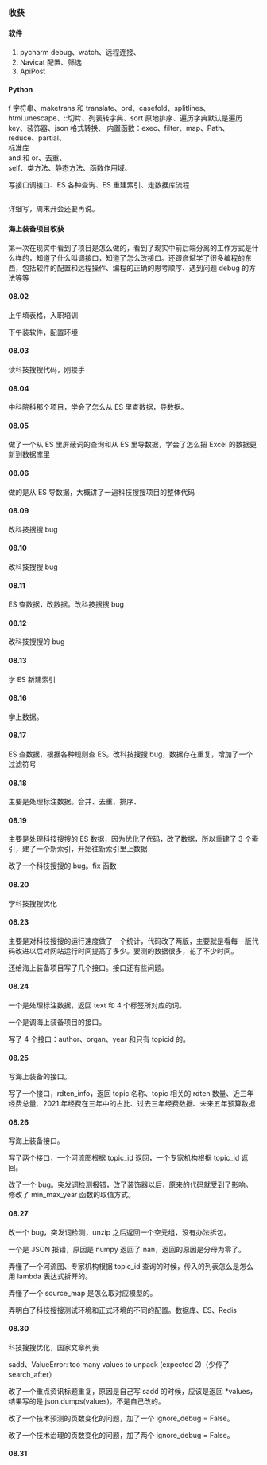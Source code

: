 
### 收获  

#### 软件
1. pycharm debug、watch、远程连接、
2. Navicat 配置、筛选  
3. ApiPost  

#### Python  

f 字符串、maketrans 和 translate、ord、casefold、splitlines、html.unescape、::切片、列表转字典、sort 原地排序、遍历字典默认是遍历 key、装饰器、json 格式转换、
内置函数：exec、filter、map、Path、reduce、partial、  
标准库  
and 和 or、去重、  
self、类方法、静态方法、函数作用域、  



写接口调接口、ES 各种查询、ES 重建索引、走数据库流程  

```python

```


详细写，周末开会还要再说。  


#### 海上装备项目收获  

第一次在现实中看到了项目是怎么做的，看到了现实中前后端分离的工作方式是什么样的，知道了什么叫调接口，知道了怎么改接口。还跟彦斌学了很多编程的东西，包括软件的配置和远程操作、编程的正确的思考顺序、遇到问题 debug 的方法等等


#### 08.02  

上午填表格，入职培训  

下午装软件，配置环境  


#### 08.03  

读科技搜搜代码，刚接手  


#### 08.04  

中科院科那个项目，学会了怎么从 ES 里查数据，导数据。  


#### 08.05  

做了一个从 ES 里屏蔽词的查询和从 ES 里导数据，学会了怎么把 Excel 的数据更新到数据库里  


#### 08.06  

做的是从 ES 导数据，大概讲了一遍科技搜搜项目的整体代码  


#### 08.09  

改科技搜搜 bug   


#### 08.10  

改科技搜搜 bug   


#### 08.11  

ES 查数据，改数据。改科技搜搜 bug   


#### 08.12 

改科技搜搜的 bug  


#### 08.13  

学 ES 新建索引  


#### 08.16  

学上数据。  


#### 08.17  

ES 查数据，根据各种规则查 ES。改科技搜搜 bug，数据存在重复，增加了一个过滤符号  


#### 08.18  

主要是处理标注数据。合并、去重、排序、  


#### 08.19  

主要是处理科技搜搜的 ES 数据，因为优化了代码，改了数据，所以重建了 3 个索引，建了一个新索引，开始往新索引里上数据  

改了一个科技搜搜的 bug。fix 函数  


#### 08.20  

学科技搜搜优化  


#### 08.23  

主要是对科技搜搜的运行速度做了一个统计，代码改了两版，主要就是看每一版代码改进以后对网站运行时间提高了多少。要测的数据很多，花了不少时间。  

还给海上装备项目写了几个接口。接口还有些问题。  


#### 08.24  

一个是处理标注数据，返回 text 和 4 个标签所对应的词。  

一个是调海上装备项目的接口。   

写了 4 个接口：author、organ、year 和只有 topicid 的。  


#### 08.25  

写海上装备的接口。  

写了一个接口，rdten_info，返回 topic 名称、topic 相关的 rdten 数量、近三年经费总量、2021 年经费在三年中的占比、过去三年经费数据、未来五年预算数据  


#### 08.26  

写海上装备接口。  

写了两个接口，一个河流图根据 topic_id 返回，一个专家机构根据 topic_id 返回。    

改了一个 bug。突发词检测报错，改了装饰器以后，原来的代码就受到了影响。修改了 min_max_year 函数的取值方式。  


#### 08.27  

改一个 bug，突发词检测，unzip 之后返回一个空元组，没有办法拆包。  

一个是 JSON 报错，原因是 numpy 返回了 nan，返回的原因是分母为零了。  

弄懂了一个河流图、专家机构根据 topic_id 查询的时候，传入的列表怎么是怎么用 lambda 表达式拆开的。  

弄懂了一个 source_map 是怎么取对应模型的。  

弄明白了科技搜搜测试环境和正式环境的不同的配置。数据库、ES、Redis  


#### 08.30  

科技搜搜优化，国家文章列表  

sadd、ValueError: too many values to unpack (expected 2)（少传了 search_after）  

改了一个重点资讯标题重复，原因是自己写 sadd 的时候，应该是返回 \*values，结果写的是 json.dumps(values)。不是自己改的。  

改了一个技术预测的页数变化的问题，加了一个 ignore_debug = False。  

改了一个技术治理的页数变化的问题，加了两个 ignore_debug = False。  


#### 08.31  





